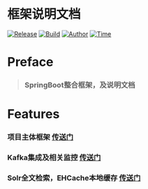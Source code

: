 框架说明文档
================
[![Release](https://img.shields.io/badge/build-springboot-green.svg)]()&nbsp;[![Build](https://img.shields.io/badge/release-2.0.0-blue.svg)]()&nbsp;[![Author](https://img.shields.io/badge/author-Xiaolong.Cao-yellow.svg)]()&nbsp;[![Time](https://img.shields.io/badge/time-2019.1.5-red.svg)]()&nbsp;

# Preface

> ### SpringBoot整合框架，及说明文档


# Features

### 项目主体框架 [传送门](https://github.com/1528992118/Document/blob/master/Enjoyor-Springboot%20%E6%A1%86%E6%9E%B6.md)
### Kafka集成及相关监控 [传送门](https://github.com/1528992118/Document/blob/master/Frame%EF%BC%88%E6%A0%B8%E5%BF%83%E6%A1%86%E6%9E%B6%EF%BC%89Kafka%E9%9B%86%E6%88%90%E5%92%8C%E7%9B%B8%E5%85%B3%E7%9B%91%E6%8E%A7.md)
### Solr全文检索，EHCache本地缓存 [传送门](https://github.com/1528992118/Document/blob/master/Solr%E5%85%A8%E6%96%87%E6%A3%80%E7%B4%A2%EF%BC%8CEHCache%E6%9C%AC%E5%9C%B0%E7%BC%93%E5%AD%98%EF%BC%8C%E9%83%A8%E5%88%86%E5%B8%B8%E7%94%A8%E9%A1%B5%E9%9D%A2%E5%AE%9A%E5%88%B6%EF%BC%88403%EF%BC%8C404%EF%BC%8C500%EF%BC%89.md)
